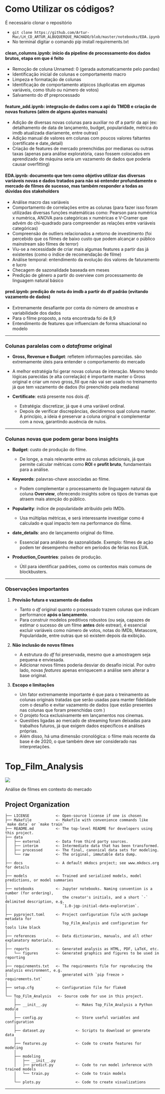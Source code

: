 # Como Utilizar os códigos?

É necessário clonar o repositório 
- `git clone https://github.com/Artur-Mac/LH_CD_ARTUR_ALBUQUERQUE_MACHADO/blob/master/notebooks/EDA.ipynb`
- No terminal digitar o comando pip install requirements.txt


#### **clean_columns.ipynb**: início da pipeline de processamento dos dados brutos, etapa em que é feito
- Remoção de coluna Unnamed: 0 (gerada automaticamente pelo pandas)
- Identificação inicial de colunas e comportamento macro
- Limpeza e formatação de colunas
- Identificação de comportamento atípicos (duplicatas em algumas variáveis, como título ou número de votos)
- Salvamento do df preprocessado

#### **feature_add.ipynb**: integração de dados com a api do TMDB e criação de novas features (além de alguns ajustes manuais)
- Adição de diversas novas colunas para auxiliar no df a partir da api (ex: detalhamento de data de lançamento, budget, popularidade, métrica do imdb atualizada diariamente, entre outras)
- Adição manual de valores em colunas com poucos valores faltantes (certificate e date_detail)
- Criação de features de mercado preenchidas por medianas ou outras taxas (apenas para análise exploratória, caso fossem colocados em aprendizado de máquina seria um vazamento de dados que poderia causar overfitting)
	
#### **EDA.ipynb**: documento que tem como objetivo utilizar das diversas variáveis novas e dados tratados para não só entender profundamente o mercado de filmes de sucesso, mas também responder a todas as dúvidas dos stakeholders
- Análise macro das variáveis
- Comportamento de correlações entre as colunas (para fazer isso foram utilizadas diversas funções matemáticas como: Pearson para numérica x numérica, ANOVA para categóricas x numéricas e V-Cramer que advém do chi-quadrado para compreender as relações entre variáveis categóricas)
- Compreensão de outliers relacionados a retorno de investimento (foi percebido que os filmes de baixo custo que podem alcançar o público mainstream são filmes de terror)
- Viu-se a necessidade de criar mais algumas features a partir das já existentes (como o índice de recomendação de filme)
- Análise temporal: entendimento da evolução dos valores de faturamento e lucro
- Checagem de sazonalidade baseada em meses
- Predição de gênero a partir do overview com processamento de linguagem natural básico

#### **pred.ipynb**: predição de nota do imdb a partir do df padrão (evitando vazamento de dados)
- Extremamente desafiante por conta do número de amostras e variabilidade dos dados
- Para o filme proposto, a nota encontrada foi de 8,9
- Entendimento de features que influenciam de forma situacional no modelo

---

### Colunas paralelas com o *dataframe* original

* **Gross, Revenue e Budget**: refletem informações parecidas. são extremamente úteis para entender o comportamento do mercado
- A melhor estratégia foi gerar novas colunas de interação. Mesmo tendo lógicas parecidas (e alta correlação) é importante manter o Gross original e criar um novo gross_fill que não vai ser usado no treinamento já que tem vazamento de dados (foi preenchido pela mediana)

* **Certificate**: está presente nos dois *df*.

  * Estratégia: discretizar, já que é uma variável ordinal.
  * Depois de verificar discrepâncias, decidiremos qual coluna manter. A princípio, a ideia é preservar a coluna original e complementar com a nova, garantindo ausência de nulos.

---

### Colunas novas que podem gerar bons insights

* **Budget**: custo de produção do filme.

  * De longe, a mais relevante entre as colunas adicionais, já que permite calcular métricas como **ROI** e **profit bruto**, fundamentais para a análise.

* **Keywords**: palavras-chave associadas ao filme.

  * Podem complementar o processamento de linguagem natural da coluna **Overview**, oferecendo insights sobre os tipos de tramas que atraem mais atenção do público.

* **Popularity**: índice de popularidade atribuído pelo IMDb.

  * Usa múltiplas métricas, e será interessante investigar como é calculado e qual impacto tem na performance do filme.

* **date\_details**: ano de lançamento original do filme.

  * Essencial para análises de sazonalidade. Exemplo: filmes de ação podem ter desempenho melhor em períodos de férias nos EUA.

* **Production\_Countries**: países de produção.

  * Útil para identificar padrões, como os contextos mais comuns de blockbusters.

---

### Observações importantes

1. **Previsão futura e vazamento de dados**

   * Tanto o *df* original quanto o processado trazem colunas que indicam performance **após o lançamento**.
   * Para construir modelos preditivos robustos (ou seja, capazes de estimar o sucesso de um filme **antes** dele estrear), é essencial excluir variáveis como número de votos, notas do IMDb, Metascore, Popularidade, entre outras que só existem depois da exibição.

2. **Não inclusão de novos filmes**

   * A estrutura do *df* foi preservada, mesmo que a amostragem seja pequena e enviesada.
   * Adicionar novos filmes poderia desviar do desafio inicial. Por outro lado, novas *features* apenas enriquecem a análise sem alterar a base original.

3. **Escopo e limitações**

    * Um fator extremamente importante é que para o treinamento as colunas originais tratadas que serão usadas para manter fidelidade com o desafio e evitar vazamento de dados (que estão presentes nas colunas que foram preenchidas com )
   * O projeto foca exclusivamente em lançamentos nos cinemas.
   * Questões ligadas ao mercado de streaming foram deixadas para trabalhos futuros, já que exigem dados específicos e análises próprias.
   * Além disso, há uma dimensão cronológica: o filme mais recente da base é de 2020, o que também deve ser considerado nas interpretações.


# Top_Film_Analysis

<a target="_blank" href="https://cookiecutter-data-science.drivendata.org/">
    <img src="https://img.shields.io/badge/CCDS-Project%20template-328F97?logo=cookiecutter" />
</a>

Análise de filmes em contexto do mercado

## Project Organization

```
├── LICENSE            <- Open-source license if one is chosen
├── Makefile           <- Makefile with convenience commands like `make data` or `make train`
├── README.md          <- The top-level README for developers using this project.
├── data
│   ├── external       <- Data from third party sources.
│   ├── interim        <- Intermediate data that has been transformed.
│   ├── processed      <- The final, canonical data sets for modeling.
│   └── raw            <- The original, immutable data dump.
│
├── docs               <- A default mkdocs project; see www.mkdocs.org for details
│
├── models             <- Trained and serialized models, model predictions, or model summaries
│
├── notebooks          <- Jupyter notebooks. Naming convention is a number (for ordering),
│                         the creator's initials, and a short `-` delimited description, e.g.
│                         `1.0-jqp-initial-data-exploration`.
│
├── pyproject.toml     <- Project configuration file with package metadata for 
│                         Top_Film_Analysis and configuration for tools like black
│
├── references         <- Data dictionaries, manuals, and all other explanatory materials.
│
├── reports            <- Generated analysis as HTML, PDF, LaTeX, etc.
│   └── figures        <- Generated graphics and figures to be used in reporting
│
├── requirements.txt   <- The requirements file for reproducing the analysis environment, e.g.
│                         generated with `pip freeze > requirements.txt`
│
├── setup.cfg          <- Configuration file for flake8
│
└── Top_Film_Analysis   <- Source code for use in this project.
    │
    ├── __init__.py             <- Makes Top_Film_Analysis a Python module
    │
    ├── config.py               <- Store useful variables and configuration
    │
    ├── dataset.py              <- Scripts to download or generate data
    │
    ├── features.py             <- Code to create features for modeling
    │
    ├── modeling                
    │   ├── __init__.py 
    │   ├── predict.py          <- Code to run model inference with trained models          
    │   └── train.py            <- Code to train models
    │
    └── plots.py                <- Code to create visualizations
```

--------
